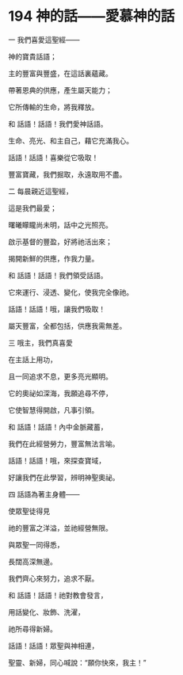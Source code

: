 # 194 神的話——愛慕神的話

一 我們喜愛這聖經——

神的寶貴話語；

主的豐富與豐盛，在這話裏蘊藏。

帶著恩典的供應，產生屬天能力；

它所傳輸的生命，將我釋放。

和 話語！話語！我們愛神話語。

生命、亮光、和主自己，藉它充滿我心。

話語！話語！喜樂從它吸取！

豐富寶藏，我們掘取，永遠取用不盡。

二 每晨親近這聖經，

這是我們最愛；

曙曦矇矓尚未明，話中之光照亮。

啟示基督的豐盈，好將祂活出來；

揭開新鮮的供應，作我力量。

和 話語！話語！我們領受話語。

它來運行、浸透、變化，使我完全像祂。

話語！話語！哦，讓我們吸取！

屬天豐富，全都包括，供應我需無差。

三 哦主，我們真喜愛

在主話上用功，

且一同追求不息，更多亮光顯明。

它的奧祕如深海，我願追尋不停，

它使智慧得開啟，凡事引領。

和 話語！話語！內中金脈藏蓄，

我們在此經營勞力，豐富無法言喻。

話語！話語！哦，來探查寶域，

好讓我們在此學習，辨明神聖奧祕。

四 話語為著主身體——

使眾聖徒得見

祂的豐富之洋溢，並祂經營無限。

與眾聖一同得悉，

長闊高深無邊。

我們齊心來努力，追求不厭。

和 話語！話語！祂對教會發言，

用話變化、妝飾、洗濯，

祂所尋得新婦。

話語！話語！眾聖與神相連，

聖靈、新婦，同心喊說：“願你快來，我主！”

